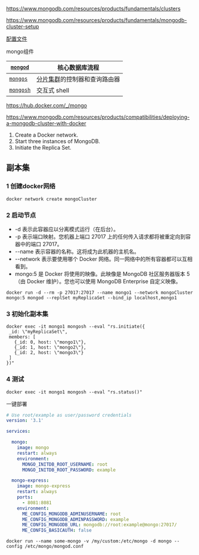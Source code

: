 

https://www.mongodb.com/resources/products/fundamentals/clusters

https://www.mongodb.com/resources/products/fundamentals/mongodb-cluster-setup

[配置文件](https://www.mongodb.com/docs/manual/reference/configuration-options/)



mongo组件

| [`mongod`](https://www.mongodb.com/zh-cn/docs/manual/reference/program/mongod/#mongodb-binary-bin.mongod) | 核心数据库流程                                               |
| ------------------------------------------------------------ | ------------------------------------------------------------ |
| [`mongos`](https://www.mongodb.com/zh-cn/docs/manual/reference/program/mongos/#mongodb-binary-bin.mongos) | [分片集群](https://www.mongodb.com/zh-cn/docs/manual/reference/glossary/#std-term-sharded-cluster)的控制器和查询路由器 |
| [`mongosh`](https://www.mongodb.com/zh-cn/docs/mongodb-shell/#mongodb-binary-bin.mongosh) | 交互式 shell                                                 |



https://hub.docker.com/_/mongo



https://www.mongodb.com/resources/products/compatibilities/deploying-a-mongodb-cluster-with-docker



1. Create a Docker network.
2. Start three instances of MongoDB.
3. Initiate the Replica Set.



## 副本集

### 1 创建docker网络

```
docker network create mongoCluster
```

### 2 启动节点

* -d 表示此容器应以分离模式运行（在后台）。 
* -p 表示端口映射。您机器上端口 27017 上的任何传入请求都将被重定向到容器中的端口 27017。 
* --name 表示容器的名称。这将成为此机器的主机名。 
* --network 表示要使用哪个 Docker 网络。同一网络中的所有容器都可以互相看到。 
* mongo:5 是 Docker 将使用的映像。此映像是 MongoDB 社区服务器版本 5（由 Docker 维护）。您也可以使用 MongoDB Enterprise 自定义映像。

```
docker run -d --rm -p 27017:27017 --name mongo1 --network mongoCluster mongo:5 mongod --replSet myReplicaSet --bind_ip localhost,mongo1
```

### 3 初始化副本集

```
docker exec -it mongo1 mongosh --eval "rs.initiate({
 _id: \"myReplicaSet\",
 members: [
   {_id: 0, host: \"mongo1\"},
   {_id: 1, host: \"mongo2\"},
   {_id: 2, host: \"mongo3\"}
 ]
})"
```

### 4 测试

```
docker exec -it mongo1 mongosh --eval "rs.status()"
```

一键部署

```yaml
# Use root/example as user/password credentials
version: '3.1'

services:

  mongo:
    image: mongo
    restart: always
    environment:
      MONGO_INITDB_ROOT_USERNAME: root
      MONGO_INITDB_ROOT_PASSWORD: example

  mongo-express:
    image: mongo-express
    restart: always
    ports:
      - 8081:8081
    environment:
      ME_CONFIG_MONGODB_ADMINUSERNAME: root
      ME_CONFIG_MONGODB_ADMINPASSWORD: example
      ME_CONFIG_MONGODB_URL: mongodb://root:example@mongo:27017/
      ME_CONFIG_BASICAUTH: false
```



```
docker run --name some-mongo -v /my/custom:/etc/mongo -d mongo --config /etc/mongo/mongod.conf

```


























